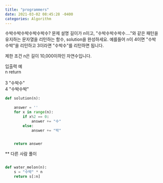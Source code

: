 ```yaml
---
title: "programmers"
date: 2021-03-02 08:45:28 -0400
categories: Algorithm
---
```


수박수박수박수박수박수?
문제 설명
길이가 n이고, "수박수박수박수...."와 같은 패턴을 유지하는 문자열을 리턴하는 함수, solution을 완성하세요. 예를들어 n이 4이면 "수박수박"을 리턴하고 3이라면 "수박수"를 리턴하면 됩니다.

제한 조건
n은 길이 10,000이하인 자연수입니다.

입출력 예 </br>
n	return</br>  
3	"수박수"</br>
4	"수박수박"</br>

```python
def solution(n):
    
    answer = ''
    for x in range(n):
        if x%2 == 0:
            answer += "수"
        else: 
            answer += "박"
    

    return answer

```
** 다른 사람 풀이

```python

def water_melon(n):
    s = "수박" * n
    return s[:n]


```
